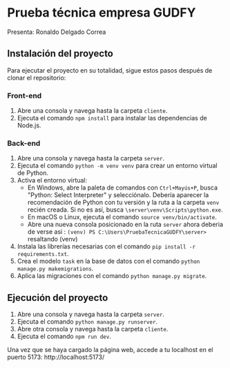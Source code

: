# Prueba técnica empresa GUDFY

Presenta: Ronaldo Delgado Correa

## Instalación del proyecto

Para ejecutar el proyecto en su totalidad, sigue estos pasos después de clonar el repositorio:

### Front-end
1. Abre una consola y navega hasta la carpeta `cliente`.
2. Ejecuta el comando `npm install` para instalar las dependencias de Node.js.

### Back-end
1. Abre una consola y navega hasta la carpeta `server`.
2. Ejecuta el comando `python -m venv venv` para crear un entorno virtual de Python.
3. Activa el entorno virtual:
    - En Windows, abre la paleta de comandos con `Ctrl+Mayús+P`, busca "Python: Select Interpreter" y selecciónalo. Debería aparecer la recomendación de Python con tu versión y la ruta a la carpeta `venv` recién creada. Si no es así, busca `\server\venv\Scripts\python.exe`.
    - En macOS o Linux, ejecuta el comando `source venv/bin/activate`.
    - Abre una nueva consola posicionado en la ruta `server` ahora deberia de verse asi : `(venv) PS C:\Users\PruebaTecnicaGUDFY\server>` resaltando (venv)
4. Instala las librerías necesarias con el comando `pip install -r requirements.txt`.
5. Crea el modelo `task` en la base de datos con el comando `python manage.py makemigrations`.
6. Aplica las migraciones con el comando `python manage.py migrate`.

## Ejecución del proyecto
1. Abre una consola y navega hasta la carpeta `server`.
2. Ejecuta el comando `python manage.py runserver`.
3. Abre otra consola y navega hasta la carpeta `cliente`.
4. Ejecuta el comando `npm run dev`.

Una vez que se haya cargado la página web, accede a tu localhost en el puerto 5173: http://localhost:5173/
